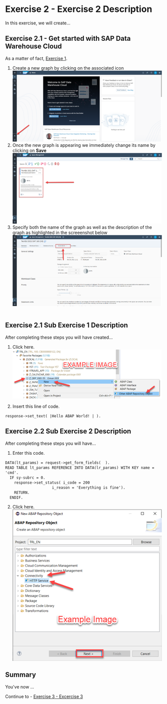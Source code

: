 
# Exercise 2 - Exercise 2 Description

In this exercise, we will create...

## Exercise 2.1 - Get started with SAP Data Warehouse Cloud

As a matter of fact, [Exercise 1](../ex1/README.md).

1. Create a new graph by clicking on the associated icon
<br>![](/exercises/ex2/images/Ex2_1.png)
2. Once the new graph is appearing we immediately change its name by clicking on <b> Save </b>
<br>![](./images/Ex2_2.png)
3. Specify both the name of the graph as well as the description of the graph as highlighted in the screeenshot below
<br>![](./images/Ex2_3.png)</br><br>






## Exercise 2.1 Sub Exercise 1 Description

After completing these steps you will have created...

1. Click here.
<br>![](/exercises/ex2/images/02_01_0010.png)

2.	Insert this line of code.
```abap
response->set_text( |Hello ABAP World! | ). 
```



## Exercise 2.2 Sub Exercise 2 Description

After completing these steps you will have...

1.	Enter this code.
```abap
DATA(lt_params) = request->get_form_fields(  ).
READ TABLE lt_params REFERENCE INTO DATA(lr_params) WITH KEY name = 'cmd'.
  IF sy-subrc = 0.
    response->set_status( i_code = 200
                     i_reason = 'Everything is fine').
    RETURN.
  ENDIF.

```

2.	Click here.
<br>![](/exercises/ex2/images/02_02_0010.png)

## Summary

You've now ...

Continue to - [Exercise 3 - Excercise 3 ](../ex3/README.md)
